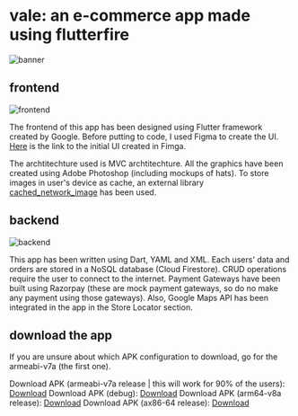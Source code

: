 # vale: an e-commerce app made using flutterfire

![banner](https://github.com/lightlessdays/img/blob/main/vale/Your%20paragraph%20text.png)


## frontend

![frontend](https://github.com/lightlessdays/img/blob/main/vale/Untitled%20design%20(3).png)

The frontend of this app has been designed using Flutter framework created by Google. Before putting to code, I used Figma to create the UI. [Here](https://www.figma.com/file/fq20K5oit1tj1NIdoQd738/Vale?node-id=0%3A1) is the link to the initial UI created in Fimga.

The archtitechture used is MVC archtitechture. All the graphics have been created using Adobe Photoshop (including mockups of hats). To store images in user's device as cache, an external library [cached_network_image](https://pub.dev/packages/cached_network_image) has been used. 

## backend

![backend](https://raw.githubusercontent.com/lightlessdays/img/main/Untitled%20design.jpg)

This app has been written using Dart, YAML and XML. Each users' data and orders are stored in a NoSQL database (Cloud Firestore). CRUD operations require the user to connect to the internet. Payment Gateways have been built using Razorpay (these are mock payment gateways, so do no make any payment using those gateways). Also, Google Maps API has been integrated in the app in the Store Locator section.

## download the app

If you are unsure about which APK configuration to download, go for the armeabi-v7a (the first one).

Download APK (armeabi-v7a release | this will work for 90% of the users): [Download](https://drive.google.com/file/d/1WT34DXxMuLv03RiV-hMGUUnpLMr7azuk/view?usp=sharing)
Download APK (debug): [Download](https://drive.google.com/file/d/1O8oSqDUKeJk5RCa39IV8IjbIvX4Dqabq/view?usp=sharing)
Download APK (arm64-v8a release): [Download](https://drive.google.com/file/d/1f3DhQk5s549ZC6lgubXyQkxrUDbOVuqr/view?usp=sharing)
Download APK (ax86-64 release): [Download](https://drive.google.com/file/d/1MOzB2oUyFOjZX5jKL0Sbqv55I8Ay-vce/view?usp=sharing)
